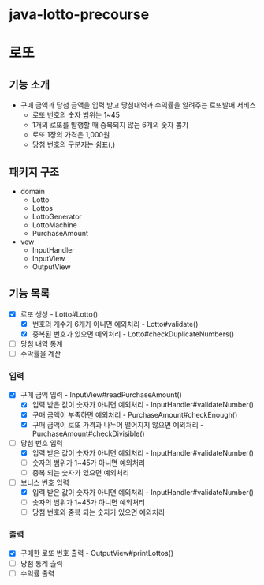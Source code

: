 # java-lotto-precourse

# 로또

## 기능 소개

- 구매 금액과 당첨 금액을 입력 받고 당첨내역과 수익률을 알려주는 로또발매 서비스
    - 로또 번호의 숫자 범위는 1~45
    - 1개의 로또를 발행할 때 중복되지 않는 6개의 숫자 뽑기
    - 로또 1장의 가격은 1,000원
    - 당첨 번호의 구분자는 쉼표(,)

## 패키지 구조

- domain
    - Lotto
    - Lottos
    - LottoGenerator
    - LottoMachine
    - PurchaseAmount
- vew
    - InputHandler
    - InputView
    - OutputView

## 기능 목록

- [x] 로또 생성 - Lotto#Lotto()
    - [x] 번호의 개수가 6개가 아니면 예외처리 - Lotto#validate()
    - [x] 중복된 번호가 있으면 예외처리 - Lotto#checkDuplicateNumbers()
- [ ] 당첨 내역 통계
- [ ] 수악률을 계산

### 입력

- [x] 구매 금액 입력 - InputView#readPurchaseAmount()
    - [x] 입력 받은 값이 숫자가 아니면 예외처리 - InputHandler#validateNumber()
    - [x] 구매 금액이 부족하면 예외처리 - PurchaseAmount#checkEnough()
    - [x] 구매 금액이 로또 가격과 나누어 떨어지지 않으면 예외처리 - PurchaseAmount#checkDivisible()
- [ ] 당첨 번호 입력
    - [x] 입력 받은 값이 숫자가 아니면 예외처리 - InputHandler#validateNumber()
    - [ ] 숫자의 범위가 1~45가 아니면 예외처리
    - [ ] 중복 되는 숫자가 있으면 예외처리
- [ ] 보너스 번호 입력
    - [x] 입력 받은 값이 숫자가 아니면 예외처리 - InputHandler#validateNumber()
    - [ ] 숫자의 범위가 1~45가 아니면 예외처리
    - [ ] 당첨 번호와 중복 되는 숫자가 있으면 예외처리

### 출력

- [x] 구매한 로또 번호 출력 - OutputView#printLottos()
- [ ] 당첨 통계 출력
- [ ] 수익률 출력